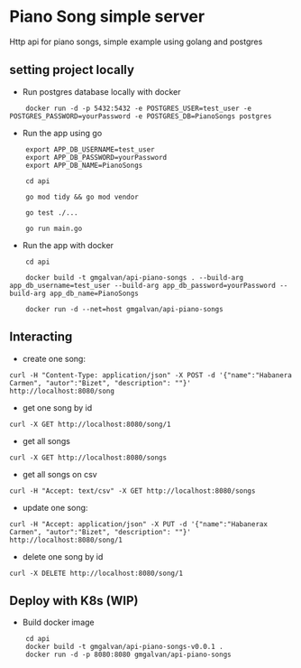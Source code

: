 # Piano Song simple server

Http api for piano songs, simple example using golang and postgres

## setting project locally

- Run postgres database locally with docker
```console
    docker run -d -p 5432:5432 -e POSTGRES_USER=test_user -e POSTGRES_PASSWORD=yourPassword -e POSTGRES_DB=PianoSongs postgres
```

- Run the app using go
```console
    export APP_DB_USERNAME=test_user
    export APP_DB_PASSWORD=yourPassword
    export APP_DB_NAME=PianoSongs

    cd api

    go mod tidy && go mod vendor

    go test ./...

    go run main.go
```

- Run the app with docker
```console
    cd api

    docker build -t gmgalvan/api-piano-songs . --build-arg app_db_username=test_user --build-arg app_db_password=yourPassword --build-arg app_db_name=PianoSongs
    
    docker run -d --net=host gmgalvan/api-piano-songs
```

## Interacting
- create one song:

```console
curl -H "Content-Type: application/json" -X POST -d '{"name":"Habanera Carmen", "autor":"Bizet", "description": ""}' http://localhost:8080/song
```

- get one song by id
```console
curl -X GET http://localhost:8080/song/1
```

- get all songs
```console
curl -X GET http://localhost:8080/songs
```

- get all songs on csv
```console
curl -H "Accept: text/csv" -X GET http://localhost:8080/songs
```

- update one song:
```console
curl -H "Accept: application/json" -X PUT -d '{"name":"Habanerax Carmen", "autor":"Bizet", "description": ""}' http://localhost:8080/song/1
```

- delete one song by id
```console
curl -X DELETE http://localhost:8080/song/1
```

## Deploy with K8s (WIP)
- Build docker image

```console
    cd api
    docker build -t gmgalvan/api-piano-songs-v0.0.1 .
    docker run -d -p 8080:8080 gmgalvan/api-piano-songs
```